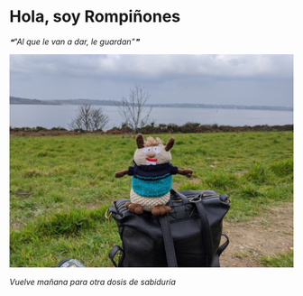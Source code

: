 # Hola, soy Rompiñones

<!--STARTS_HERE_QUOTE_README-->
<i>❝"Al que le van a dar, le guardan"❞</i>
<!--ENDS_HERE_QUOTE_README-->

<!--START_SECTION:update_image-->
![alt text](https://raw.githubusercontent.com/focaalvarez/rompinones/main/.github/images/IMG_20220329_132527.jpg?raw=true)
<!--END_SECTION:update_image-->

*Vuelve mañana para otra dosis de sabiduría*
